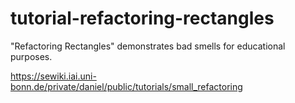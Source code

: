 tutorial-refactoring-rectangles
===============================

"Refactoring Rectangles" demonstrates bad smells for educational purposes.

https://sewiki.iai.uni-bonn.de/private/daniel/public/tutorials/small_refactoring
